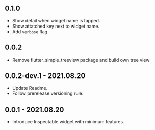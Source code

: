 ## 0.1.0

* Show detail when widget name is tapped.
* Show attatched key next to widget name.
* Add `verbose` flag.

## 0.0.2

* Remove flutter_simple_treeview package and build own tree view

## 0.0.2-dev.1 - 2021.08.20

* Update Readme.
* Follow prerelease versioning rule.

## 0.0.1 - 2021.08.20

* Introduce Inspectable widget with minimum features.
